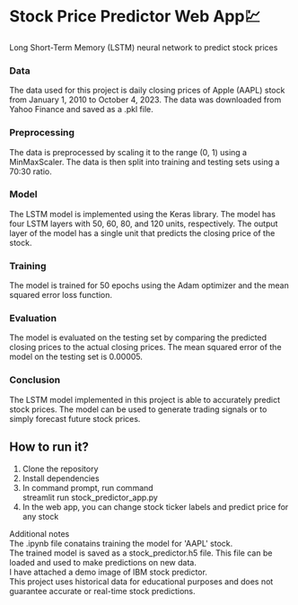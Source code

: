 # Stock Price Predictor Web App💹
Long Short-Term Memory (LSTM) neural network to predict stock prices

### Data
The data used for this project is daily closing prices of Apple (AAPL) stock from January 1, 2010 to October 4, 2023. The data was downloaded from Yahoo Finance and saved as a .pkl file.
### Preprocessing
The data is preprocessed by scaling it to the range (0, 1) using a MinMaxScaler. The data is then split into training and testing sets using a 70:30 ratio.
### Model
The LSTM model is implemented using the Keras library. The model has four LSTM layers with 50, 60, 80, and 120 units, respectively. The output layer of the model has a single unit that predicts the closing price of the stock.
### Training
The model is trained for 50 epochs using the Adam optimizer and the mean squared error loss function.
### Evaluation
The model is evaluated on the testing set by comparing the predicted closing prices to the actual closing prices. The mean squared error of the model on the testing set is 0.00005.
### Conclusion
The LSTM model implemented in this project is able to accurately predict stock prices. The model can be used to generate trading signals or to simply forecast future stock prices.

## How to run it?
1. Clone the repository
2. Install dependencies
3. In command prompt, run command </br>
   streamlit run stock_predictor_app.py
4. In the web app, you can change stock ticker labels and predict price for any stock

Additional notes </br>
The .ipynb file conatains training the model for 'AAPL' stock. </br>
The trained model is saved as a stock_predictor.h5 file. This file can be loaded and used to make predictions on new data.</br>
I have attached a demo image of IBM stock predictor. </br>
This project uses historical data for educational purposes and does not guarantee accurate or real-time stock predictions.
